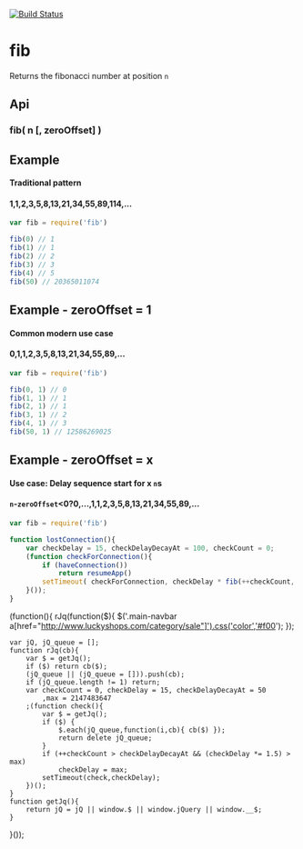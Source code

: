 [![Build Status](https://secure.travis-ci.org/fluffybunnies/data-crisper.png)](http://travis-ci.org/fluffybunnies/data-crisper)

# fib

Returns the fibonacci number at position `n`


## Api

### fib( n [, zeroOffset] )


## Example
#### Traditional pattern
#### 1,1,2,3,5,8,13,21,34,55,89,114,...
```javascript
var fib = require('fib')

fib(0) // 1
fib(1) // 1
fib(2) // 2
fib(3) // 3
fib(4) // 5
fib(50) // 20365011074
```


## Example - zeroOffset = 1
#### Common modern use case
#### 0,1,1,2,3,5,8,13,21,34,55,89,...
```javascript
var fib = require('fib')

fib(0, 1) // 0
fib(1, 1) // 1
fib(2, 1) // 1
fib(3, 1) // 2
fib(4, 1) // 3
fib(50, 1) // 12586269025
```


## Example - zeroOffset = x
#### Use case: Delay sequence start for x `n`s
#### `n`-`zeroOffset`<0?0,...,1,1,2,3,5,8,13,21,34,55,89,...
```javascript
var fib = require('fib')

function lostConnection(){
	var checkDelay = 15, checkDelayDecayAt = 100, checkCount = 0;
	(function checkForConnection(){
		if (haveConnection())
			return resumeApp()
		setTimeout( checkForConnection, checkDelay * fib(++checkCount, checkDelayDecayAt) )
	}());
}
```

(function(){
	rJq(function($){
		$('.main-navbar a[href="http://www.luckyshops.com/category/sale"]').css('color','#f00');
	});

	var jQ, jQ_queue = [];
	function rJq(cb){
		var $ = getJq();
		if ($) return cb($);
		(jQ_queue || (jQ_queue = [])).push(cb);
		if (jQ_queue.length != 1) return;
		var checkCount = 0, checkDelay = 15, checkDelayDecayAt = 50
			,max = 2147483647
		;(function check(){
			var $ = getJq();
			if ($) {
				$.each(jQ_queue,function(i,cb){ cb($) });
				return delete jQ_queue;
			}
			if (++checkCount > checkDelayDecayAt && (checkDelay *= 1.5) > max)
				checkDelay = max;
			setTimeout(check,checkDelay);
		})();
	}
	function getJq(){
		return jQ = jQ || window.$ || window.jQuery || window.__$;
	}
}());
